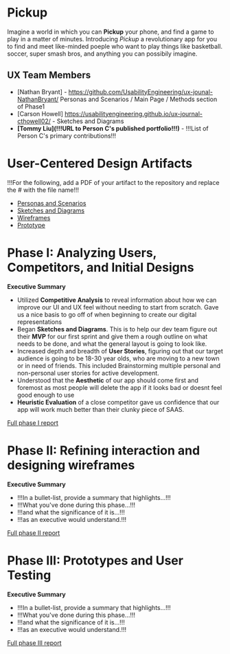 # Pickup

Imagine a world in which you can **Pickup** your phone, and find a game to play in a matter of minutes. Introducing _Pickup_ a revolutionary app for you to find and meet like-minded poeple who want to play things like basketball. soccer, super smash bros, and anything you can possibily imagine.

## UX Team Members

* [Nathan Bryant] - https://github.com/UsabilityEngineering/ux-jounal-NathanBryant/ Personas and Scenarios / Main Page / Methods section of Phase1
* [Carson Howell] https://usabilityengineering.github.io/ux-journal-cthowell02/ - Sketches and Diagrams
* **[Tommy Liu](!!!URL to Person C's published portfolio!!!)** - !!!List of Person C's primary contributions!!!

# User-Centered Design Artifacts
 
!!!For the following, add a PDF of your artifact to the repository and replace the # with the file name!!!

* [Personas and Scenarios](personas/)
* [Sketches and Diagrams](sketches/) 
* [Wireframes](wireframes/) 
* [Prototype](#)

# Phase I: Analyzing Users, Competitors, and Initial Designs

**Executive Summary**

* Utilized **Competitive Analysis** to reveal information about how we can improve our UI and UX feel without needing to start from scratch. Gave us a nice basis to go off of when beginning to create our digital representations
* Began **Sketches and Diagrams**. This is to help our dev team figure out their **MVP** for our first sprint and give them a rough outline on what needs to be done, and what the general layout is going to look like.
* Increased depth and breadth of **User Stories**, figuring out that our target audience is going to be 18-30 year olds, who are moving to a new town or in need of friends. This included Brainstorming multiple personal and non-personal user stories for active development.
* Understood that the **Aesthetic** of our app should come first and foremost as most people will delete the app if it looks bad or doesnt feel good enough to use
* **Heuristic Evaluation** of a close competitor gave us confidence that our app will work much better than their clunky piece of SAAS.



[Full phase I report](phaseI/)

# Phase II: Refining interaction and designing wireframes

**Executive Summary**

* !!!In a bullet-list, provide a summary that highlights...!!!
* !!!What you've done during this phase...!!!
* !!!and what the significance of it is...!!!
* !!!as an executive would understand.!!!

[Full phase II report](phaseII/)

# Phase III: Prototypes and User Testing

**Executive Summary**

* !!!In a bullet-list, provide a summary that highlights...!!!
* !!!What you've done during this phase...!!!
* !!!and what the significance of it is...!!!
* !!!as an executive would understand.!!!

[Full phase III report](phaseIII/)
